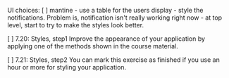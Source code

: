 
UI choices:
    [ ] mantine
      - use a table for the users display
      - style the notifications. Problem is, notification isn't really working right now
      - at top level, start to try to make the styles look better.



[ ] 7.20: Styles, step1
Improve the appearance of your application by applying one of the methods shown in the course material.

[ ] 7.21: Styles, step2
You can mark this exercise as finished if you use an hour or more for styling your application.
